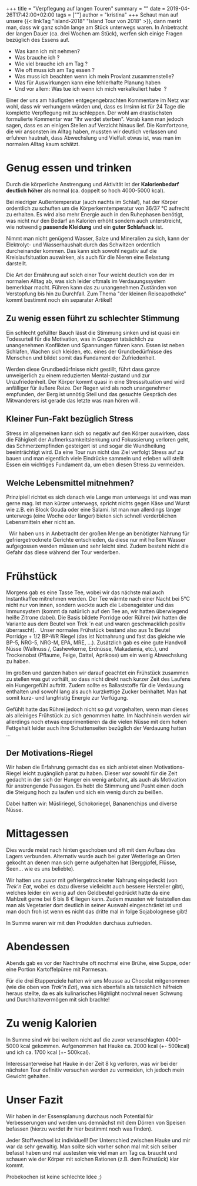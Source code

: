 +++
title = "Verpflegung auf langen Touren"
summary = ""
date = 2019-04-26T17:42:00+02:00
tags = [""]
author = "kristina"
+++
Schaut man auf unsere {{< linkTag "island-2018" "Island Tour von 2018" >}}, dann merkt man, dass wir ganz schön lange am Stück unterwegs waren.
In Anbetracht der langen Dauer (ca. drei Wochen am Stück), werfen sich einige Fragen bezüglich des Essens auf.

* Was kann ich mit nehmen?
* Was brauche ich ?
* Wie viel brauche ich am Tag ?
* Wie oft muss ich am Tag essen ?
* Was muss ich beachten wenn ich mein Proviant zusammenstelle?
* Was für Auswirkungen kann eine fehlerhafte Planung haben
* Und vor allem: Was tue ich wenn ich mich verkalkuliert habe  ?

Einer der uns am häufigsten entgegengebrachten Kommentare im Netz war wohl, dass wir verhungern würden und, dass es Irrsinn ist für 24 Tage die komplette Verpflegung mit zu schleppen.
Der wohl am drastischsten formulierte Kommentar war "Ihr werdet sterben".
Vorab kann man jedoch sagen, dass es an einigen Stellen auf Verzicht hinaus lief.
Die Komfortzone, die wir ansonsten im Alltag haben, mussten wir deutlich verlassen und erfuhren hautnah, dass Abwechslung und Vielfalt etwas ist, was man im normalen Alltag kaum schätzt.

# Genug essen und trinken
Durch die körperliche Anstrengung und Aktivität ist der **Kalorienbedarf deutlich höher** als normal (ca. doppelt so hoch 4000-5000 kcal).

Bei niedriger Außentemperatur (auch nachts im Schlaf), hat der Körper ordentlich zu schuften um die Körperkerntemperatur von 36/37 °C aufrecht zu erhalten.
Es wird also mehr Energie auch in den Ruhephasen benötigt, was nicht nur den Bedarf an Kalorien erhöht sondern auch unterstreicht, wie notwendig **passende Kleidung** und ein **guter Schlafsack** ist.

Nimmt man nicht genügend Wasser, Salze und Mineralien zu sich, kann der Elektrolyt- und Wasserhaushalt durch das Schwitzen ordentlich durcheinander kommen.
Das kann sich sowohl negativ auf die Kreislaufsituation auswirken, als auch für die Nieren eine Belastung darstellt.     

Die Art der Ernährung auf solch einer Tour weicht deutlich von der im normalen Alltag ab, was sich leider oftmals im Verdauungssystem bemerkbar macht.
Führen kann das zu unangenehmen Zuständen von Verstopfung bis hin zu Durchfall.
Zum Thema "der kleinen Reiseapotheke" kommt bestimmt noch ein separater Artikel!     

## Zu wenig essen führt zu schlechter Stimmung
Ein schlecht gefüllter Bauch lässt die Stimmung sinken und ist quasi ein Todesurteil für die Motivation, was in Gruppen tatsächlich zu unangenehmen Konflikten und Spannungen führen kann.
Essen ist neben Schlafen, Wachen sich kleiden, etc. eines der Grundbedürfnisse des Menschen und bildet somit das Fundament der Zufriedenheit.

Werden diese Grundbedürfnisse nicht gestillt, führt dass ganze unweigerlich zu einem reduzierten Mental-zustand und zur Unzufriedenheit.
Der Körper kommt quasi in eine Stresssituation und wird anfälliger für äußere Reize.
Der Regen wird als noch unangenehmer empfunden, der Berg ist unnötig Steil und das gesuchte Gespräch des Mitwanderers ist gerade das letzte was man hören will.     

## Kleiner Fun-Fakt bezüglich Stress
Stress im allgemeinen kann sich so negativ auf den Körper auswirken, dass die Fähigkeit der Aufmerksamkeitslenkung und Fokussierung verloren geht, das Schmerzempfinden gesteigert ist und sogar die Wundheilung beeinträchtigt wird.
Da eine Tour nun nicht das Ziel verfolgt Stress auf zu bauen und man eigentlich viele Eindrücke sammeln und erleben will stellt Essen ein wichtiges Fundament da, um eben diesen Stress zu vermeiden.

## Welche Lebensmittel mitnehmen?
Prinzipiell richtet es sich danach wie Lange man unterwegs ist und was man gerne mag.
Ist man kürzer unterwegs, spricht nichts gegen Käse und Wurst wie z.B. ein Block Gouda oder eine Salami.
Ist man nun allerdings länger unterwegs (eine Woche oder länger) bieten sich schnell verderblichen Lebensmitteln eher nicht an.

  Wir haben uns in Anbetracht der großen Menge an benötigter Nahrung für gefriergetrocknete Gerichte entschieden, da diese nur mit heißem Wasser aufgegossen werden müssen und sehr leicht sind.
Zudem besteht nicht die Gefahr das diese während der Tour verderben.

# Frühstück
Morgens gab es eine Tasse Tee, wobei wir das nächste mal auch Instantkaffee mitnehmen werden.
Der Tee wärmte nach einer Nacht bei 5°C nicht nur von innen, sondern weckte auch die Lebensgeister und das Immunsystem (kommt da natürlich auf den Tee an, wir hatten überwiegend heiße Zitrone dabei).
Die Basis bildete Porridge oder Rührei (wir hatten die Variante aus dem Beutel von Trek ´n eat und waren geschmacklich positiv überrascht).  
Unser normales Frühstück bestand also aus 1x Beutel Porridge + 1/2  BP-WR Riegel (das ist Notnahrung und fast das gleiche wie BP-5, NRG-5, NRG-M, EPA, MRE, ...).
Zusätzlich gab es eine gute Handvoll Nüsse (Wallnuss /, Cashewkerne, Erdnüsse, Makadamia, etc.), und Trockenobst (Pflaume, Feige, Dattel, Aprikose) um ein wenig Abwechslung zu haben.

Im großen und ganzen haben wir darauf geachtet ein Frühstück zusammen zu stellen was gut vorhält, so dass nicht direkt nach kurzer Zeit des Laufens ein Hungergefühl auftritt.
Zudem sollte es Ballaststoffe für die Verdauung enthalten und sowohl lang als auch kurzkettige Zucker beinhaltet.
Man hat somit kurz- und langfristig Energie zur Verfügung.

Gefühlt hatte das Rührei jedoch nicht so gut vorgehalten, wenn man dieses als alleiniges Frühstück zu sich genommen hatte.
Im Nachhinein werden wir allerdings noch etwas experimentieren da die vielen Nüsse mit dem hohen Fettgehalt leider auch ihre Schattenseiten bezüglich der Verdauung hatten ...

## Der Motivations-Riegel
Wir haben die Erfahrung gemacht das es sich anbietet einen Motivations-Riegel leicht zugänglich parat zu haben.
Dieser war sowohl für die Zeit gedacht in der sich der Hunger ein wenig anbahnt, als auch als Motivation für anstrengende Passagen.
Es hebt die Stimmung und Pusht einen doch die Steigung hoch zu laufen und sich ein wenig durch zu beißen.

Dabei hatten wir: Müsliriegel, Schokoriegel, Bananenchips und diverse Nüsse.

# Mittagessen
Dies wurde meist nach hinten geschoben und oft mit dem Aufbau des Lagers verbunden.
Alternativ wurde auch bei guter Wetterlage an Orten gekocht an denen man sich gerne aufgehalten hat (Berggipfel, Flüsse, Seen... wie es uns beliebte).

Wir hatten uns zuvor mit gefriergetrockneter Nahrung eingedeckt (von *Trek'n Eat*, wobei es dazu  diverse vielleicht auch bessere Hersteller gibt), welches leider ein wenig auf den Geldbeutel gedrückt hatte da eine Mahlzeit gerne bei 6 bis 8 € liegen kann.
Zudem mussten wir feststellen das man als Vegetarier dort deutlich in seiner Auswahl eingeschränkt ist und man doch froh ist wenn es nicht das dritte mal in folge Sojabolognese gibt!

In Summe waren wir mit den Produkten durchaus zufrieden.

# Abendessen
Abends gab es vor der Nachtruhe oft nochmal eine Brühe, eine Suppe, oder eine Portion Kartoffelpüree mit Parmesan.

Für die drei Etappenziele hatten wir uns Mousse au Chocolat mitgenommen (wie die oben von *Trak'n Eat*), was sich ebenfalls als tatsächlich hilfreich heraus stellte, da es als kulinarisches Highlight nochmal neuen Schwung und Durchhaltevermögen mit sich brachte!

# Zu wenig Kalorien
In Summe sind wir bei weitem nicht auf die zuvor veranschlagten 4000-5000 kcal gekommen.
Aufgenommen hat Hauke ca. 2000 kcal (+- 500kcal) und ich ca. 1700 kcal (+- 500kcal).

Interessanterweise hat Hauke in der Zeit 8 kg verloren, was wir bei der nächsten Tour definitiv versuchen werden zu vermeiden, ich jedoch mein Gewicht gehalten.

# Unser Fazit
Wir haben in der Essensplanung durchaus noch Potential für Verbesserungen und werden uns demnächst mit dem Dörren von Speisen befassen (hierzu werdet ihr hier bestimmt noch was finden).

Jeder Stoffwechsel ist individuell!
Der Unterschied zwischen Hauke und mir war da sehr gewaltig.
Man sollte sich vorher schon mal mit sich selber befasst haben und mal austesten wie viel man am Tag ca. braucht und schauen wie der Körper mit solchen Rationen (z.B. dem Frühstück) klar kommt.

Probekochen ist keine schlechte Idee ;)
